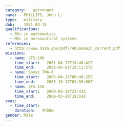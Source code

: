 ```yaml
---
category:	astronaut
name:	PHILLIPS, John L.
type:	military
dob:	1951-04-15
qualifications:
  - BSc in mathematics
  - MSc in aeronautical systems
references:
  - http://www.nasa.gov/pdf/740566main_current.pdf
missions:
  - name: STS-100
    time_start:   2001-04-19T18:40:42Z
    time_end:     2001-05-01T16:11:57Z
  - name: Soyuz TMA-6
    time_start:   2005-04-15T00:46:25Z
    time_end:     2005-10-11T01:09:00Z
  - name: STS-119
    time_start:   2009-03-15T23:43Z
    time_end:     2009-03-28T19:14Z
evas:
  - time_start: 
    duration:   4h58m
gender:	Male
---
```

